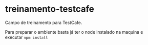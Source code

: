 # treinamento-testcafe
Campo de treinamento para TestCafe.

Para preparar o ambiente basta já ter o node instalado na maquina e executar `npm install`
